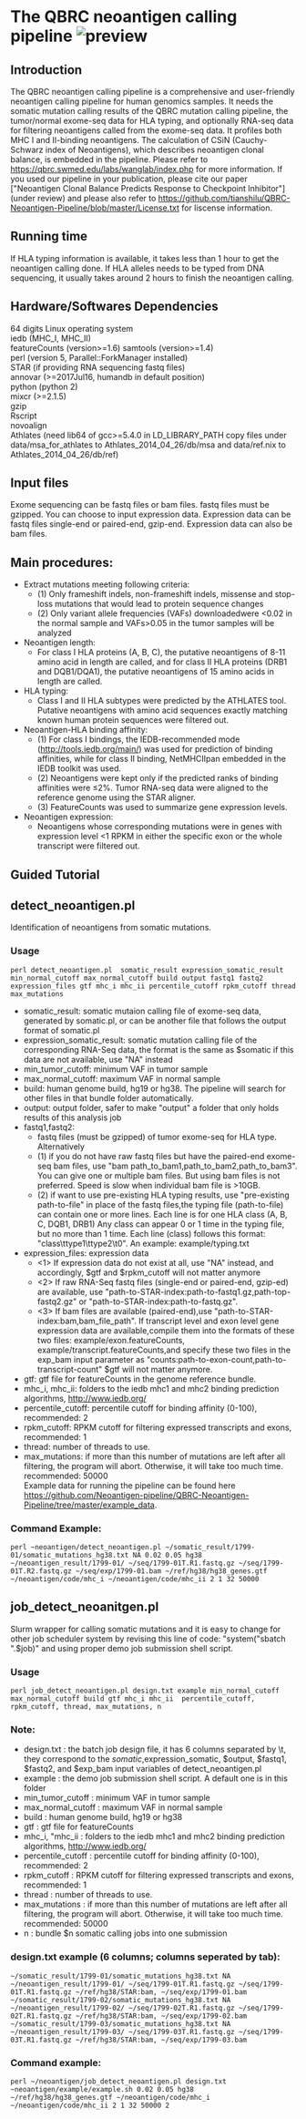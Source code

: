 # The QBRC neoantigen calling pipeline ![preview](https://github.com/Neoantigen-pipeline/Neoantigen-pipeline/blob/master/qbrc.jpeg)
## Introduction
The QBRC neoantigen calling pipeline is a comprehensive and user-friendly neoantigen calling pipeline for human genomics samples. It needs the somatic mutation calling results of the QBRC mutation calling pipeline, the tumor/normal exome-seq data for HLA typing, and optionally RNA-seq data for filtering neoantigens called from the exome-seq data. It profiles both MHC I and II-binding neoantigens. The calculation of CSiN (Cauchy-Schwarz index of Neoantigens), which describes neoantigen clonal balance, is embedded in the pipeline. Please refer to https://qbrc.swmed.edu/labs/wanglab/index.php for more information. If you used our pipeline in your publication, please cite our paper ["Neoantigen Clonal Balance Predicts Response to Checkpoint Inhibitor"] (under review) and please also refer to https://github.com/tianshilu/QBRC-Neoantigen-Pipeline/blob/master/License.txt for liscense information.
## Running time
If HLA typing information is available, it takes less than 1 hour to get the neoantigen calling done. If HLA alleles needs to be typed from DNA sequencing, it usually takes around 2 hours to finish the neoantigen calling.
## Hardware/Softwares Dependencies
64 digits Linux operating system  
iedb (MHC_I, MHC_II)  
featureCounts (version>=1.6) 
samtools (version>=1.4)  
perl (version 5, Parallel::ForkManager installed)  
STAR (if providing RNA sequencing fastq files)   
annovar (>=2017Jul16, humandb in default position)  
python (python 2)  
mixcr (>=2.1.5)  
gzip  
Rscript  
novoalign  
Athlates (need lib64 of gcc>=5.4.0 in LD_LIBRARY_PATH copy files under data/msa_for_athlates to Athlates_2014_04_26/db/msa and data/ref.nix to Athlates_2014_04_26/db/ref) 

## Input files
Exome sequencing can be fastq files or bam files. fastq files must be gzipped. You can choose to input expression data. Expression data can be fastq files single-end or paired-end, gzip-end. Expression data can also be bam files.
## Main procedures:
* Extract mutations meeting following criteria:
    * (1) Only frameshift indels, non-frameshift indels, missense and stop-loss mutations that would lead to protein sequence changes 
    * (2) Only variant allele frequencies (VAFs) downloadedwere <0.02 in the normal sample and VAFs>0.05 in the tumor samples will be analyzed
* Neoantigen length:
    * For class I HLA proteins (A, B, C), the putative neoantigens of 8-11 amino acid in length are called, and for class II HLA proteins (DRB1 and DQB1/DQA1), the putative neoantigens of 15 amino acids in length are called.
* HLA typing:
    * Class I and II HLA subtypes were predicted by the ATHLATES tool. Putative neoantigens with amino acid sequences exactly matching known human protein sequences were filtered out. 
* Neoantigen-HLA binding affinity:
    * (1) For class I bindings, the IEDB-recommended mode (http://tools.iedb.org/main/) was used for prediction of binding affinities, while for class II binding, NetMHCIIpan embedded in the IEDB toolkit was used.
    * (2) Neoantigens were kept only if the predicted ranks of binding affinities were ≤2%. Tumor RNA-seq data were aligned to the reference genome using the STAR aligner. 
    * (3) FeatureCounts was used to summarize gene expression levels. 
* Neoantigen expression: 
    * Neoantigens whose corresponding mutations were in genes with expression level <1 RPKM in either the specific exon or the whole transcript were filtered out. 

## Guided Tutorial
## detect_neoantigen.pl
Identification of neoantigens from somatic mutations.

### Usage
```
perl detect_neoantigen.pl  somatic_result expression_somatic_result min_normal_cutoff max_normal_cutoff build output fastq1 fastq2 expression_files gtf mhc_i mhc_ii percentile_cutoff rpkm_cutoff thread max_mutations
```
* somatic_result: somatic mutaion calling file of exome-seq data, generated by somatic.pl, or can be another file that follows the output format of somatic.pl 
* expression_somatic_result: somatic mutation calling file of the corresponding RNA-Seq data, the format is the same as $somatic if this data are not available, use "NA" instead 
* min_tumor_cutoff: minimum VAF in tumor sample 
* max_normal_cutoff: maximum VAF in normal sample 
* build: human genome build, hg19 or hg38. The pipeline will search for other files in that bundle folder automatically.
* output: output folder, safer to make "output" a folder that only holds results of this analysis job
* fastq1,fastq2: 
  * fastq files (must be gzipped) of tumor exome-seq for HLA type. Alternatively
  * (1) if you do not have raw fastq files but have the paired-end exome-seq bam files, use "bam path_to_bam1,path_to_bam2,path_to_bam3". You can give one or multiple bam files. But using bam files is not preferred. Speed is slow when individual bam file is >10GB.
  * (2) if want to use pre-existing HLA typing results, use "pre-existing path-to-file" in place of the fastq files,the typing file (path-to-file) can contain one or more lines. Each line is for one HLA class (A, B, C, DQB1, DRB1) Any class can appear 0 or 1 time in the typing file, but no more than 1 time. Each line (class) follows this format: "class\ttype1\ttype2\t0". An example: example/typing.txt
* expression_files: expression data
  * <1> If expression data do not exist at all, use "NA" instead, and accordingly, $gtf and $rpkm_cutoff will not matter anymore
  * <2> If raw RNA-Seq fastq files (single-end or paired-end, gzip-ed) are available, use "path-to-STAR-index:path-to-fastq1.gz,path-top-fastq2.gz" or "path-to-STAR-index:path-to-fastq.gz".
  * <3> If bam files are available (paired-end),use "path-to-STAR-index:bam,bam_file_path".
        If transcript level and exon level gene expression data are available,compile them into the formats of these two files: example/exon.featureCounts, example/transcript.featureCounts,and specify these two files in the exp_bam input parameter as "counts:path-to-exon-count,path-to-transcript-count" $gtf will not matter anymore. 
 * gtf: gtf file for featureCounts in the genome reference bundle. 
 * mhc_i, mhc_ii: folders to the iedb mhc1 and mhc2 binding prediction algorithms, http://www.iedb.org/ 
 * percentile_cutoff: percentile cutoff for binding affinity (0-100), recommended: 2 
 * rpkm_cutoff: RPKM cutoff for filtering expressed transcripts and exons, recommended: 1 
 * thread: number of threads to use. 
 * max_mutations: if more than this number of mutations are left after all filtering, the program will abort. Otherwise, it will take too much time. recommended: 50000\
Example data for running the pipeline can be found here https://github.com/Neoantigen-pipeline/QBRC-Neoantigen-Pipeline/tree/master/example_data.
### Command Example: 
```
perl ~neoantigen/detect_neoantigen.pl ~/somatic_result/1799-01/somatic_mutations_hg38.txt NA 0.02 0.05 hg38 ~/neoantigen_result/1799-01/ ~/seq/1799-01T.R1.fastq.gz ~/seq/1799-01T.R2.fastq.gz ~/seq/exp/1799-01.bam ~/ref/hg38/hg38_genes.gtf ~/neoantigen/code/mhc_i ~/neoantigen/code/mhc_ii 2 1 32 50000
```
## job_detect_neoanitgen.pl
Slurm wrapper for calling somatic mutations and it is easy to change for other job scheduler system by revising this line of code: "system("sbatch ".$job)" and using proper demo job submission shell script.
### Usage
```
perl job_detect_neoantigen.pl design.txt example min_normal_cutoff max_normal_cutoff build gtf mhc_i mhc_ii  percentile_cutoff, rpkm_cutoff, thread, max_mutations, n
```
### Note:
* design.txt : the batch job design file, it has 6 columns separated by \t, they correspond to the $somatic,$expression_somatic, $output, $fastq1, $fastq2, and $exp_bam input variables of detect_neoantigen.pl 
* example : the demo job submission shell script. A default one is in this folder 
* min_tumor_cutoff : minimum VAF in tumor sample 
* max_normal_cutoff : maximum VAF in normal sample 
* build : human genome build, hg19 or hg38
* gtf : gtf file for featureCounts 
* mhc_i, "mhc_ii : folders to the iedb mhc1 and mhc2 binding prediction algorithms, http://www.iedb.org/ 
* percentile_cutoff : percentile cutoff for binding affinity (0-100), recommended: 2 
* rpkm_cutoff : RPKM cutoff for filtering expressed transcripts and exons, recommended: 1 
* thread : number of threads to use. 
* max_mutations : if more than this number of mutations are left after all filtering, the program will abort. Otherwise, it will take too much time. recommended: 50000 
* n : bundle $n somatic calling jobs into one submission
### design.txt example (6 columns; columns seperated by tab):
```
~/somatic_result/1799-01/somatic_mutations_hg38.txt NA ~/neoantigen_result/1799-01/ ~/seq/1799-01T.R1.fastq.gz ~/seq/1799-01T.R1.fastq.gz ~/ref/hg38/STAR:bam, ~/seq/exp/1799-01.bam 
~/somatic_result/1799-02/somatic_mutations_hg38.txt NA ~/neoantigen_result/1799-02/ ~/seq/1799-02T.R1.fastq.gz ~/seq/1799-02T.R1.fastq.gz ~/ref/hg38/STAR:bam, ~/seq/exp/1799-02.bam 
~/somatic_result/1799-03/somatic_mutations_hg38.txt NA ~/neoantigen_result/1799-03/ ~/seq/1799-03T.R1.fastq.gz ~/seq/1799-03T.R1.fastq.gz ~/ref/hg38/STAR:bam, ~/seq/exp/1799-03.bam
```
### Command example: 
```
perl ~/neoantigen/job_detect_neoantigen.pl design.txt ~neoantigen/example/example.sh 0.02 0.05 hg38 ~/ref/hg38/hg38_genes.gtf ~/neoantigen/code/mhc_i ~/neoantigen/code/mhc_ii 2 1 32 50000 2
```
